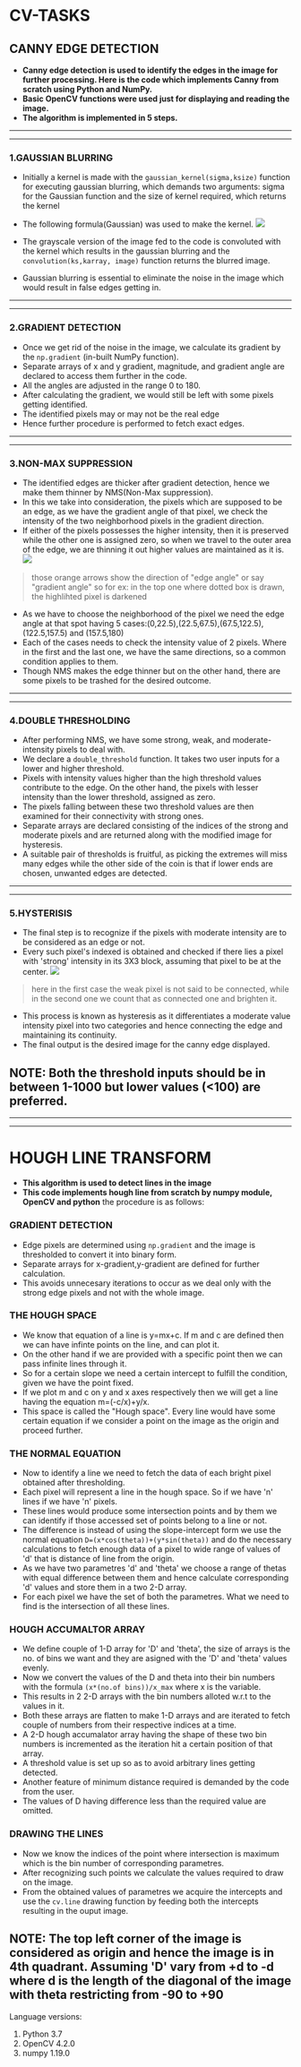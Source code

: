 # CV-TASKS
## **CANNY EDGE DETECTION**

* **Canny edge detection is used to identify the edges in the image for further processing. Here is the code which implements Canny from scratch using Python and NumPy.**
* **Basic OpenCV functions were used just for displaying and reading the image.**
* **The algorithm is implemented in 5 steps.**
 ---
 ---

### 1.GAUSSIAN BLURRING
*  Initially a kernel is made with the ```gaussian_kernel(sigma,ksize)``` function for executing gaussian blurring, which demands two arguments: sigma for the Gaussian function and the size of kernel required, which returns the kernel
* The following formula(Gaussian) was used to make the kernel.
 ![](https://i.imgur.com/z3e4w7Y.jpg)

* The grayscale version of the image fed to the code is convoluted with the kernel which results in the gaussian blurring and the ```convolution(ks,karray, image)``` function returns the blurred image.
* Gaussian blurring is essential to eliminate the noise in the image which would result in false edges getting in.
---
---

### 2.GRADIENT DETECTION
* Once we get rid of the noise in the image, we calculate its gradient by the ```np.gradient``` (in-built NumPy function).
* Separate arrays of x and y gradient, magnitude, and gradient angle are declared to access them further in the code.
* All the angles are adjusted in the range 0 to 180.
* After calculating the gradient, we would still be left with some pixels getting identified.
* The identified pixels may or may not be the real edge
* Hence further procedure is performed to fetch exact edges.
---
---
### 3.NON-MAX SUPPRESSION
* The identified edges are thicker after gradient detection, hence we make them thinner by NMS(Non-Max suppression).
* In this we take into consideration, the pixels which are supposed to be an edge, as we have the gradient angle of that pixel, we check the intensity of the two neighborhood pixels in the gradient direction.
* If either of the pixels possesses the higher intensity, then it is preserved while the other one is assigned zero, so when we travel to the outer area of the edge, we are thinning it out higher values are maintained as it is.
![](https://i.imgur.com/z1hjrsL.jpg)
> those orange arrows show the direction of "edge angle" or say "gradient angle" so for ex: in the top one where dotted box is drawn, the highlihted pixel is darkened


* As we have to choose the neighborhood of the pixel we need the edge angle at that spot having 5 cases:(0,22.5),(22.5,67.5),(67.5,122.5),(122.5,157.5) and (157.5,180) 
* Each of the cases needs to check the intensity value of 2 pixels. Where in the first and the last one, we have the same directions, so a common condition applies to them. 
* Though NMS makes the edge thinner but on the other hand,  there are some pixels to be trashed for the desired outcome.
---
---
### 4.DOUBLE THRESHOLDING
* After performing NMS, we have some strong, weak, and moderate-intensity pixels to deal with.
* We declare a ```double_threshold``` function. It takes two user inputs for a lower and higher threshold.
* Pixels with intensity values higher than the high threshold values contribute to the edge. On the other hand, the pixels with lesser intensity than the lower threshold, assigned as zero.
* The pixels falling between these two threshold values are then examined for their connectivity with strong ones.
* Separate arrays are declared consisting of the indices of the strong and moderate pixels and are returned along with the modified image for hysteresis.
* A suitable pair of thresholds is fruitful, as picking the extremes will miss many edges while the other side of the coin is that if lower ends are chosen, unwanted edges are detected.
---
---
### 5.HYSTERISIS
* The final step is to recognize if the pixels with moderate intensity are to be considered as an edge or not.
* Every such pixel's indexed is obtained and checked if there lies a  pixel with 'strong' intensity in its 3X3 block, assuming that pixel to be at the center.
![](https://i.imgur.com/aLMS04X.jpg)
> here in the first case the weak pixel is not said to be connected, while in the second one we count that as connected one and brighten it.
* This process is known as hysteresis as it differentiates a moderate value intensity pixel into two categories and hence connecting the edge and maintaining its continuity.
* The final output is the desired image for the canny edge displayed.

**NOTE: Both the threshold inputs should be in between 1-1000 but lower values (<100) are preferred.**
---
---
---
# HOUGH LINE TRANSFORM
* **This algorithm is used to detect lines in the image** 
* **This code implements hough line from scratch by numpy module, OpenCV and python**
the procedure is as follows:
### GRADIENT DETECTION
* Edge pixels are determined using ```np.gradient``` and the image is thresholded to convert it into binary form.
* Separate arrays for x-gradient,y-gradient are defined for further calculation.
* This avoids unnecesary iterations to occur as we deal only with the strong edge pixels and not with the whole image.

### THE HOUGH SPACE
* We know that equation of a line is y=mx+c. If m and c are defined then we can have infinte points on the line, and can plot it. 
* On the other hand if we are provided with a specific point then we can pass infinite lines through it.
* So for a certain slope we need a certain intercept to fulfill the condition, given we have the point fixed.
* If we plot m and c on y and x axes respectively then we will get a line having the equation m=(-c/x)+y/x.
* This space is called the "Hough space". Every line would have some certain equation if we consider a point on the image as the origin and proceed further.

### THE NORMAL EQUATION
* Now to identify a line we need to fetch the data of each bright pixel obtained after thresholding.
* Each pixel will represent a line in the hough space. So if we have 'n' lines if we have 'n' pixels.
* These lines would produce some intersection points and by them we can identify if those accessed set of points belong to a line or not.
* The difference is instead of using the slope-intercept form we use the normal equation ```D=(x*cos(theta))+(y*sin(theta))``` and do the necessary calculations to fetch enough data of a pixel to wide range of values of 'd' that is distance of line from the origin.
* As we have two parametres 'd' and 'theta' we choose a range of thetas with equal difference between them and hence calculate corresponding 'd' values and store them in a two 2-D array.
* For each pixel we have the set of both the parametres. What we need to find is the intersection of all these lines.

### HOUGH ACCUMALTOR ARRAY
* We define couple of 1-D array for 'D' and 'theta', the size of arrays is the no. of bins we want and they are asigned with the 'D' and 'theta' values evenly.
* Now we convert the values of the D and theta into their bin numbers with the formula ```(x*(no.of bins))/x_max``` where x is the variable.
* This results in 2 2-D arrays with the bin numbers alloted w.r.t to the values in it.
* Both these arrays are flatten to make 1-D arrays and are iterated to fetch couple of numbers from their respective indices at a time.
* A 2-D hough accumalator array having the shape of these two bin numbers is incremented as the iteration hit a certain position of that array.
* A threshold value is set up so as to avoid arbitrary lines getting detected.
* Another feature of minimum distance required is demanded by the code from the user.
* The values of D having difference less than the required value are omitted.

### DRAWING THE LINES 
* Now we know the indices of the point where intersection is maximum which is the bin number of corresponding parametres.
* After recognizing such points we calculate the values required to draw on the image.
* From the obtained values of parametres we acquire the intercepts and use the ```cv.line``` drawing function by feeding both the intercepts resulting in the ouput image.

NOTE: **The top left corner of the image is considered as origin and hence the image is in 4th quadrant. Assuming 'D' vary from +d to -d where d is the length of the diagonal of the image with theta restricting from -90 to +90** 
---



Language versions:
1. Python 3.7
2. OpenCV 4.2.0
3. numpy 1.19.0


